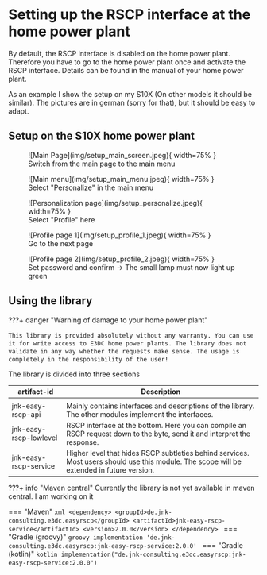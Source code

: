 # Setting up the RSCP interface at the home power plant

By default, the RSCP interface is disabled on the home power plant. Therefore you have to go to the home power plant once and activate the RSCP interface. Details can be found in the manual of your home power plant.

As an example I show the setup on my S10X (On other models it should be similar). The pictures are in german (sorry for that), but it should be easy to adapt.

## Setup on the S10X home power plant

<figure markdown>
  ![Main Page](img/setup_main_screen.jpeg){ width=75% }
  <figcaption>Switch from the main page to the main menu</figcaption>
</figure>


<figure markdown>
  ![Main menu](img/setup_main_menu.jpeg){ width=75% }
  <figcaption>Select "Personalize" in the main menu</figcaption>
</figure>


<figure markdown>
  ![Personalization page](img/setup_personalize.jpeg){ width=75% }
  <figcaption>Select "Profile" here</figcaption>
</figure>


<figure markdown>
  ![Profile page 1](img/setup_profile_1.jpeg){ width=75% }
  <figcaption>Go to the next page</figcaption>
</figure>


<figure markdown>
  ![Profile page 2](img/setup_profile_2.jpeg){ width=75% }
  <figcaption>Set password and confirm -> The small lamp must now light up green</figcaption>
</figure>


## Using the library

???+ danger "Warning of damage to your home power plant"

    This library is provided absolutely without any warranty. You can use it for write access to E3DC home power plants. The library does not validate in any way whether the requests make sense. The usage is completely in the responsibility of the user!

The library is divided into three sections

| artifact-id            | Description                                                                                                                                                 | 
|------------------------|-------------------------------------------------------------------------------------------------------------------------------------------------------------| 
|                        |                                                                                                                                                             | 
| jnk-easy-rscp-api      | Mainly contains interfaces and descriptions of the library. The other modules implement the interfaces.                                                     | 
| jnk-easy-rscp-lowlevel | RSCP interface at the bottom. Here you can compile an RSCP request down to the byte, send it and interpret the response.                                    | 
| jnk-easy-rscp-service  | Higher level that hides RSCP subtleties behind services. Most users should use this module. The scope will be extended in future version. | 

???+ info "Maven central"
    Currently the library is not yet available in maven central. I am working on it

=== "Maven"
    ```xml
    <dependency>
        <groupId>de.jnk-consulting.e3dc.easyrscp</groupId>
        <artifactId>jnk-easy-rscp-service</artifactId>
        <version>2.0.0</version>
    </dependency>
    ```
=== "Gradle (groovy)"
    ```groovy
    implementation 'de.jnk-consulting.e3dc.easyrscp:jnk-easy-rscp-service:2.0.0'
    ```
=== "Gradle (kotlin)"
    ```kotlin
    implementation("de.jnk-consulting.e3dc.easyrscp:jnk-easy-rscp-service:2.0.0")
    ```



